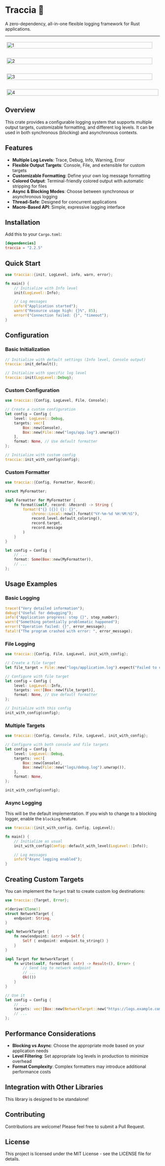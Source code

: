 # Traccia 📝

A zero-dependency, all-in-one flexible logging framework for Rust applications.

---

<div style="display: flex; flex-wrap: wrap; gap: 20px;">
  <div style="flex: 1 1 calc(50% - 10px); padding: 5px;">
    <img src="https://raw.githubusercontent.com/saverioscagnoli/traccia/master/docs/1.png" alt="1" style="width: 100%;">
  </div>
  <hr />
  <div style="flex: 1 1 calc(50% - 10px); padding: 5px;">
    <img src="https://raw.githubusercontent.com/saverioscagnoli/traccia/master/docs/2.png" alt="2" style="width: 100%;">
  </div>
  <hr />
  <div style="flex: 1 1 calc(50% - 10px); padding: 5px;">
    <img src="https://raw.githubusercontent.com/saverioscagnoli/traccia/master/docs/3.png" alt="3" style="width: 100%;">
  </div>
  <hr />
  <div style="flex: 1 1 calc(50% - 10px); padding: 5px;">
    <img src="https://raw.githubusercontent.com/saverioscagnoli/traccia/master/docs/4.png" alt="4" style="width: 100%;">
  </div>
</div>

## Overview

This crate provides a configurable logging system that supports multiple output targets, customizable formatting, and different log levels. It can be used in both synchronous (blocking) and asynchronous contexts.

## Features

- **Multiple Log Levels**: Trace, Debug, Info, Warning, Error
- **Flexible Output Targets**: Console, File, and extensible for custom targets
- **Customizable Formatting**: Define your own log message formatting
- **Colored Output**: Terminal-friendly colored output with automatic stripping for files
- **Async & Blocking Modes**: Choose between synchronous or asynchronous logging
- **Thread-Safe**: Designed for concurrent applications
- **Macro-Based API**: Simple, expressive logging interface

## Installation

Add this to your `Cargo.toml`:

```toml
[dependencies]
traccia = "2.2.5"
```

## Quick Start

```rust
use traccia::{init, LogLevel, info, warn, error};

fn main() {
    // Initialize with Info level
    init(LogLevel::Info);

    // Log messages
    info!("Application started");
    warn!("Resource usage high: {}%", 85);
    error!("Connection failed: {}", "timeout");
}
```

## Configuration

### Basic Initialization

```rust
// Initialize with default settings (Info level, Console output)
traccia::init_default();

// Initialize with specific log level
traccia::init(LogLevel::Debug);
```

### Custom Configuration

```rust
use traccia::{Config, LogLevel, File, Console};

// Create a custom configuration
let config = Config {
    level: LogLevel::Debug,
    targets: vec![
        Box::new(Console),
        Box::new(File::new("logs/app.log").unwrap())
    ],
    format: None, // Use default formatter
};

// Initialize with custom config
traccia::init_with_config(config);
```

### Custom Formatter

```rust
use traccia::{Config, Formatter, Record};

struct MyFormatter;

impl Formatter for MyFormatter {
    fn format(&self, record: &Record) -> String {
        format!("{} [{}] {}: {}",
            chrono::Local::now().format("%Y-%m-%d %H:%M:%S"),
            record.level.default_coloring(),
            record.target,
            record.message
        )
    }
}

let config = Config {
    // ...
    format: Some(Box::new(MyFormatter)),
    // ...
};
```

## Usage Examples

### Basic Logging

```rust
trace!("Very detailed information");
debug!("Useful for debugging");
info!("Application progress: step {}", step_number);
warn!("Something potentially problematic happened");
error!("Operation failed: {}", error_message);
fatal!("The program crashed with error: ", error_message);
```

### File Logging

```rust
use traccia::{Config, File, LogLevel, init_with_config};

// Create a file target
let file_target = File::new("logs/application.log").expect("Failed to open log file");

// Configure with file target
let config = Config {
    level: LogLevel::Info,
    targets: vec![Box::new(file_target)],
    format: None, // Use default formatter
};

// Initialize with this config
init_with_config(config);
```

### Multiple Targets

```rust
use traccia::{Config, Console, File, LogLevel, init_with_config};

// Configure with both console and file targets
let config = Config {
    level: LogLevel::Debug,
    targets: vec![
        Box::new(Console),
        Box::new(File::new("logs/debug.log").unwrap()),
    ],
    format: None,
};

init_with_config(config);
```

### Async Logging

This will be the default implementation.
If you wish to change to a blocking logger,
enable the `blocking` feature.

```rust
use traccia::{init_with_config, Config, LogLevel};

fn main() {
    // Initialize as usual
    init_with_config(Config::default_with_level(LogLevel::Info));

    // Log messages
    info!("Async logging enabled");
}
```

## Creating Custom Targets

You can implement the `Target` trait to create custom log destinations:

```rust
use traccia::{Target, Error};

#[derive(Clone)]
struct NetworkTarget {
    endpoint: String,
}

impl NetworkTarget {
    fn new(endpoint: &str) -> Self {
        Self { endpoint: endpoint.to_string() }
    }
}

impl Target for NetworkTarget {
    fn write(&self, formatted: &str) -> Result<(), Error> {
        // Send log to network endpoint
        // ...
        Ok(())
    }
}

// Use it
let config = Config {
    // ...
    targets: vec![Box::new(NetworkTarget::new("https://logs.example.com"))],
    // ...
};
```

## Performance Considerations

- **Blocking vs Async**: Choose the appropriate mode based on your application needs
- **Level Filtering**: Set appropriate log levels in production to minimize overhead
- **Format Complexity**: Complex formatters may introduce additional performance costs

## Integration with Other Libraries

This library is designed to be standalone!

## Contributing

Contributions are welcome! Please feel free to submit a Pull Request.

## License

This project is licensed under the MIT License - see the LICENSE file for details.
